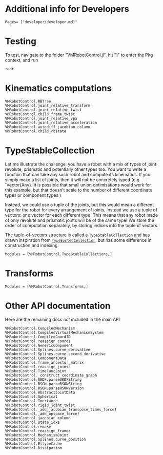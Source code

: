 # Additional info for Developers

```@index
Pages= ["developer/developer.md]"
```

# Testing

To test, navigate to the folder "VMRobotControl.jl", hit "]" to enter the Pkg context, and run
```
test
```

# Kinematics computations

```@docs
VMRobotControl.RBTree
VMRobotControl.joint_relative_transform
VMRobotControl.joint_relative_twist
VMRobotControl.child_frame_twist
VMRobotControl.joint_relative_vpa
VMRobotControl.joint_relative_acceleration
VMRobotControl.autodiff_jacobian_column
VMRobotControl.child_rbstate
```

# TypeStableCollection

Let me illustrate the challenge: you have a robot with a mix of types of joint: 
revolute, prismatic and potentially other types too.
You want to write a function that can take any such robot and compute its kinematics.
If you simply make a list of joints, then it will not be concretely typed (e.g. `Vector{Any}. It is 
possible that small union optimisations would work for this example, but that doesn't scale to the 
number of different coordinate types or component types.)

Instead, we could use a tuple of the joints, but this would mean a different type for the robot for 
every arrangement of joints.
Instead we use a tuple of vectors: one vector for each different type.
This means that any robot made of only revolute and prismatic joints will be of the same type!
We store the order of computation separately, by storing indices into the tuple of vectors.

The tuple-of-vectors structure is called a `TypeStableCollection` and has drawn inspiration 
from [`TypeSortedCollection`](https://github.com/tkoolen/TypeSortedCollections.jl), but has some
difference in construction and indexing.

```@autodocs
Modules = [VMRobotControl.TypeStableCollections,]
```

# Transforms

```@autodocs
Modules = [VMRobotControl.Transforms,]
```

# Other API documentation

Here are the remaining docs not included in the main API

```@docs
VMRobotControl.CompiledMechanism
VMRobotControl.CompiledVirtualMechanismSystem
VMRobotControl.CompiledCoordID
VMRobotControl.reassign_coords
VMRobotControl.GenericComponent
VMRobotControl.Splines.curve_derivative
VMRobotControl.Splines.curve_second_derivative
VMRobotControl.ComponentData
VMRobotControl.frame_ancestor_matrix
VMRobotControl.reassign_joints
VMRobotControl.TimeFuncJoint
VMRobotControl._construct_coordinate_graph
VMRobotControl.URDF.parseURDFString
VMRobotControl.RSON.parseRSONString
VMRobotControl.RSON.parseRSONVersion
VMRobotControl.AbstractJointData
VMRobotControl.Spherical
VMRobotControl.Inertance
VMRobotControl.rigid_joint_twist
VMRobotControl._add_jacobian_transpose_times_force!
VMRobotControl._add_opspace_force!
VMRobotControl.jacobian_column
VMRobotControl.state_idxs
VMRobotControl.remake
VMRobotControl.reassign_frames
VMRobotControl.MechanismJoint
VMRobotControl.Splines.curve_position
VMRobotControl.EltypeCache
VMRobotControl.Dissipation
```
